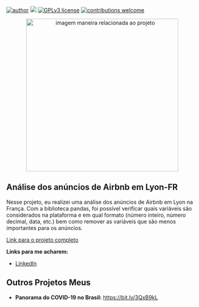 [![author](https://img.shields.io/badge/author-MatheusGS-red.svg)](https://www.linkedin.com/in/mgsaraiva/) [![](https://img.shields.io/badge/python-3.7+-blue.svg)](https://www.python.org/downloads/release/python-365/) [![GPLv3 license](https://img.shields.io/badge/License-GPLv3-blue.svg)](http://perso.crans.org/besson/LICENSE.html) [![contributions welcome](https://img.shields.io/badge/contributions-welcome-brightgreen.svg?style=flat)](https://github.com/matheusgsaraiva?tab=repositories)

<p align="center">
  <img src="https://img.freepik.com/free-photo/abstract-background-with-low-poly-design_1048-8478.jpg?w=900&t=st=1659433135~exp=1659433735~hmac=9199e1b68f6877282f961b5b52a4d3062224646f3839980f4a627e9a9ab2f956" alt="imagem maneira relacionada ao projeto"height=400px >
</p>

## Análise dos anúncios de Airbnb em Lyon-FR

Nesse projeto, eu realizei uma análise dos anúncios de Airbnb em Lyon na França. Com a biblioteca pandas, foi possível verificar quais variáveis são considerados na plataforma e em qual formato (número inteiro, número decimal, data, etc.) bem como remover as variáveis que são menos importantes para os anúncios.

[Link para o projeto completo](https://github.com/matheusgsaraiva/Airbnb_Lyon_proj/blob/main/10_2_Projeto_1_Analisando_os_Dados_do_Airbnb.ipynb)

**Links para me acharem:**
* [LinkedIn](https://www.linkedin.com/in/mgsaraiva/)


## Outros Projetos Meus
* **Panorama do COVID-19 no Brasil:** https://bit.ly/3QxB9kL
